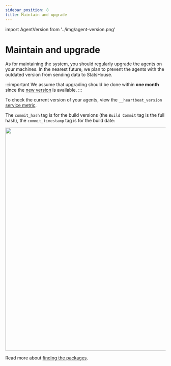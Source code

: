 ```yaml
---
sidebar_position: 8
title: Maintain and upgrade
---
```


import AgentVersion from '../img/agent-version.png'

# Maintain and upgrade

As for maintaining the system, you should regularly upgrade the agents on your machines.
In the nearest future, we plan to prevent the agents with the outdated version from sending data to StatsHouse.

:::important
We assume that upgrading should be done within **one month** since the [new version](packages.md) is available.
:::

To check the current version of your agents, view the `__heartbeat_version` [service metric](monitor.md#service-metrics).

The `commit_hash` tag is for the build versions (the `Build Commit` tag is the full hash), the `commit_timestamp` 
tag is for the build date:

<img src={AgentVersion} width="700"/>

Read more about [finding the packages](packages.md).
